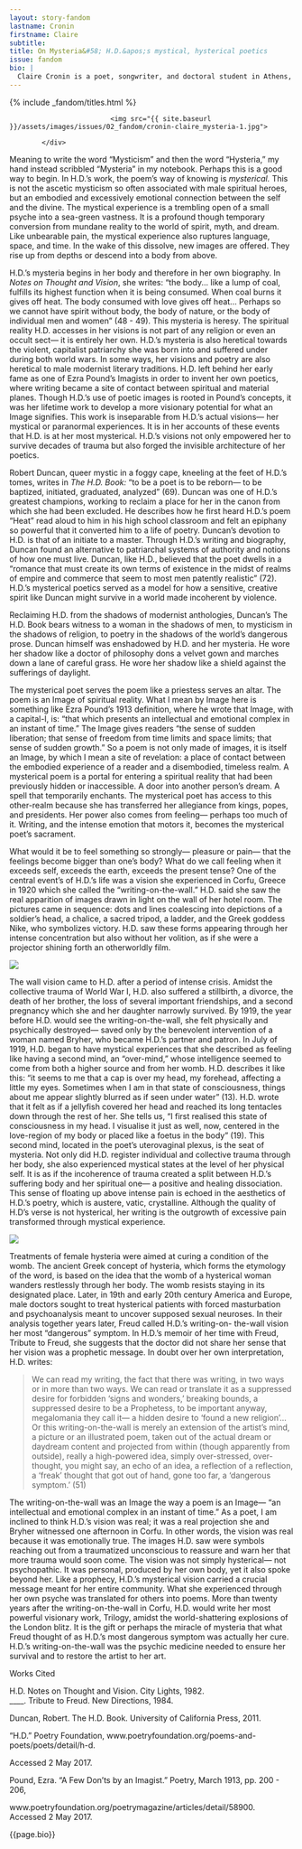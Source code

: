 ```yaml
---
layout: story-fandom
lastname: Cronin
firstname: Claire
subtitle: 
title: On Mysteria&#58; H.D.&apos;s mystical, hysterical poetics
issue: fandom
bio: |
  Claire Cronin is a poet, songwriter, and doctoral student in Athens, GA. Her chapbook, *A Spirit is a Mood Without a Body*, won the 2017 Dead Lake Chapbook contest. Claire's work can be found in *Bennington Review, Sixth Finch, Vinyl Poetry, BOAAT, Cloud Rodeo, Yalobusha Review, The Volta*, and other journals. She has an MFA from the University of California, Irvine.
---
```





<div class="section-intro section">
            <div class="inner-section-wrapper">
			                 {% include _fandom/titles.html %}

                             <img src="{{ site.baseurl }}/assets/images/issues/02_fandom/cronin-claire_mysteria-1.jpg">

            </div>
</div>

<div class="section-one section">
    <div class="inner-section-wrapper">
    <div class="text-wrapper"><p>Meaning to write the word “Mysticism” and then the word “Hysteria,” my hand instead scribbled “Mysteria” in my notebook. Perhaps this is a good way to begin. In H.D.’s work, the poem’s way of knowing is <i>mysterical.</i> This is not the ascetic mysticism so often associated with male spiritual heroes, but an embodied and excessively emotional connection between the self and the divine. The mystical experience is a trembling open of a small psyche into a sea-green vastness. It is a profound though temporary conversion from mundane reality to the world of spirit, myth, and dream. Like unbearable pain, the mystical experience also ruptures language, space, and time. In the wake of this dissolve, new images are offered. They rise up from depths or descend into a body from above.
</p>
<p>H.D.’s mysteria begins in her body and therefore in her own biography. In <i>Notes on Thought and Vision</i>, she writes: “the body... like a lump of coal, fulfills its highest function when it is being consumed. When coal burns it gives off heat. The body consumed with love gives off heat... Perhaps so we cannot have spirit without body, the body of nature, or the body of individual men and women” (48 - 49). This mysteria is heresy. The spiritual reality H.D. accesses in her visions is not part of any religion or even an occult sect— it is entirely her own. H.D.’s mysteria is also heretical towards the violent, capitalist patriarchy she was born into and suffered under during both world wars. In some ways, her visions and poetry are also heretical to male modernist literary traditions. H.D. left behind her early fame as one of Ezra Pound’s Imagists in order to invent her own poetics, where writing became a site of contact between spiritual and material planes. Though H.D.’s use of poetic images is rooted in Pound’s concepts, it was her lifetime work to develop a more visionary potential for what an Image signifies. This work is inseparable from H.D.’s actual visions— her mystical or paranormal experiences. It is in her accounts of these events that H.D. is at her most mysterical. H.D.’s visions not only empowered her to survive decades of trauma but also forged the invisible architecture of her poetics.</p>
<p>Robert Duncan, queer mystic in a foggy cape, kneeling at the feet of H.D.’s tomes, writes in <i>The H.D. Book:</i> “to be a poet is to be reborn— to be baptized, initiated, graduated,
analyzed” (69). Duncan was one of H.D.’s greatest champions, working to reclaim a place for her in the canon from which she had been excluded. He describes how he first heard H.D.’s poem “Heat” read aloud to him in his high school classroom and felt an epiphany so powerful that it converted him to a life of poetry. Duncan’s devotion to H.D. is that of an initiate to a master. Through H.D.’s writing and biography, Duncan found an alternative to patriarchal systems of authority and notions of how one must live. Duncan, like H.D., believed that the poet dwells in a “romance that must create its own terms of existence in the midst of realms of empire and commerce that seem to most men patently realistic” (72). H.D.’s mysterical poetics served as a model for how a sensitive, creative spirit like Duncan might survive in a world made incoherent by violence.</p>
<p>Reclaiming H.D. from the shadows of modernist anthologies, Duncan’s The H.D. Book bears witness to a woman in the shadows of men, to mysticism in the shadows of religion, to poetry in the shadows of the world’s dangerous prose. Duncan himself was enshadowed by H.D. and her mysteria. He wore her shadow like a doctor of philosophy dons a velvet gown and marches down a lane of careful grass. He wore her shadow like a shield against the sufferings of daylight.</p>
<p>The mysterical poet serves the poem like a priestess serves an altar. The poem is an Image of spiritual reality. What I mean by Image here is something like Ezra Pound’s 1913 definition, where he wrote that Image, with a capital-I, is: “that which presents an intellectual and emotional complex in an instant of time.” The Image gives readers “the sense of sudden liberation; that sense of freedom from time limits and space limits; that sense of sudden growth.” So a poem is not only made of images, it is itself an Image, by which I mean a site of revelation: a place of contact between the embodied experience of a reader and a disembodied, timeless realm. A mysterical poem is a portal for entering a spiritual reality that had been previously hidden or inaccessible. A door into another person’s dream. A spell that temporarily enchants. The mysterical poet has access to this other-realm because she has transferred her allegiance from kings, popes, and presidents. Her power also comes from feeling— perhaps too much of it. Writing, and the intense emotion that motors it, becomes the mysterical poet’s sacrament.</p>
<p>What would it be to feel something so strongly— pleasure or pain— that the feelings become bigger than one’s body? What do we call feeling when it exceeds self, exceeds the earth, exceeds the present tense? One of the central event’s of H.D.’s life was a vision she experienced in Corfu, Greece in 1920 which she called the “writing-on-the-wall.” H.D. said she saw the real apparition of images drawn in light on the wall of her hotel room. The pictures came in sequence: dots and lines coalescing into depictions of a soldier’s head, a chalice, a sacred tripod, a ladder, and the Greek goddess Nike, who symbolizes victory. H.D. saw these forms appearing through her intense concentration but also without her volition, as if she were a projector shining forth an otherworldly film.</p>
<p><img src="{{ site.baseurl }}/assets/images/issues/02_fandom/cronin-claire_mysteria-2.jpg"></p>
<p>The wall vision came to H.D. after a period of intense crisis. Amidst the collective trauma of World War I, H.D. also suffered a stillbirth, a divorce, the death of her brother, the loss of several important friendships, and a second pregnancy which she and her daughter narrowly survived. By 1919, the year before H.D. would see the writing-on-the-wall, she felt physically and psychically destroyed— saved only by the benevolent intervention of a woman named Bryher, who became H.D.’s partner and patron. In July of 1919, H.D. began to have mystical experiences that she described as feeling like having a second mind, an “over-mind,” whose intelligence seemed to come from both a higher source and from her womb. H.D. describes it like this: “it seems to me that a cap is over my head, my forehead, affecting a little my eyes. Sometimes when I am in that state of consciousness, things about me appear slightly blurred as if seen under water” (13). H.D. wrote that it felt as if a jellyfish covered her head and reached its long tentacles down through the rest of her. She tells us, “I first realised this state of consciousness in my head. I visualise it just as well, now, centered in the love-region of my body or placed like a foetus in the body” (19). This second mind, located in the poet’s uterovaginal plexus, is the seat of mysteria. Not only did H.D. register individual and collective trauma through her body, she also experienced mystical states at the level of her physical self. It is as if the incoherence of trauma created a split between H.D.’s suffering body and her spiritual one— a positive and healing dissociation. This sense of floating up above intense pain is echoed in the aesthetics of H.D.’s poetry, which is austere, vatic, crystalline. Although the quality of H.D’s verse is not hysterical, her writing is the outgrowth of excessive pain transformed through mystical experience.</p>
<p><img src="{{ site.baseurl }}/assets/images/issues/02_fandom/cronin-claire_mysteria-3.jpg"></p>
<p>Treatments of female hysteria were aimed at curing a condition of the womb. The ancient Greek concept of hysteria, which forms the etymology of the word, is based on the idea that the womb of a hysterical woman wanders restlessly through her body. The womb resists staying in its designated place. Later, in 19th and early 20th century America and Europe, male doctors sought to treat hysterical patients with forced masturbation and psychoanalysis meant to uncover supposed sexual neuroses. In their analysis together years later, Freud called H.D.’s writing-on- the-wall vision her most “dangerous” symptom. In H.D.’s memoir of her time with Freud, Tribute to Freud, she suggests that the doctor did not share her sense that her vision was a prophetic message. In doubt over her own interpretation, H.D. writes:</p><blockquote>We can read my writing, the fact that there was writing, in two ways or in more than two ways. We can read or translate it as a suppressed desire for forbidden ‘signs and wonders,’ breaking bounds, a suppressed desire to be a Prophetess, to be important anyway, megalomania they call it— a hidden desire to ‘found a new religion’... Or this writing-on-the-wall is merely an extension of the artist’s mind, a picture or an illustrated poem, taken out of the actual dream or daydream content and projected from within (though apparently from outside), really a high-powered idea, simply over-stressed, over-thought, you might say, an echo of an idea, a reflection of a reflection, a ‘freak’ thought that got out of hand, gone too far, a ‘dangerous symptom.’ (51)</blockquote>
<p>The writing-on-the-wall was an Image the way a poem is an Image— “an intellectual and emotional complex in an instant of time.” As a poet, I am inclined to think H.D.’s vision was real; it was a real projection she and Bryher witnessed one afternoon in Corfu. In other words, the vision was real because it was emotionally true. The images H.D. saw were symbols reaching out from a traumatized unconscious to reassure and warn her that more trauma would soon come. The vision was not simply hysterical— not psychopathic. It was personal, produced by her own body, yet it also spoke beyond her. Like a prophecy, H.D.’s mysterical vision carried a crucial message meant for her entire community. What she experienced through her own psyche was translated for others into poems. More than twenty years after the writing-on-the-wall in Corfu, H.D. would write her most powerful visionary work, Trilogy, amidst the world-shattering explosions of the London blitz. It is the gift or perhaps the miracle of mysteria that what Freud thought of as H.D.’s most dangerous symptom was actually her cure. H.D.’s writing-on-the-wall was the psychic medicine needed to ensure her survival and to restore the artist to her art. </p>
</div></div>
</div>
<div class="section-two notes section gray-border">
    <div class="inner-section-wrapper">
    <div class="text-wrapper">
        <p>Works Cited</p>
        <p>H.D. Notes on Thought and Vision. City Lights, 1982.<br>
        ____. Tribute to Freud. New Directions, 1984.</p>
        <p>Duncan, Robert. The H.D. Book. University of California Press, 2011.</p>
        <p>“H.D.” Poetry Foundation, www.poetryfoundation.org/poems-and-poets/poets/detail/h-d.</p>
        <p>Accessed 2 May 2017.</p>
        <p>Pound, Ezra. “A Few Don’ts by an Imagist.” Poetry, March 1913, pp. 200 - 206,</p>
        <p>www.poetryfoundation.org/poetrymagazine/articles/detail/58900. Accessed 2 May 2017.</p>

</div></div></div>
<div class="section-three notes section">
    <div class="inner-section-wrapper">
    <div class="text-wrapper">
        <p>{{page.bio}}</p>

</div></div></div>




